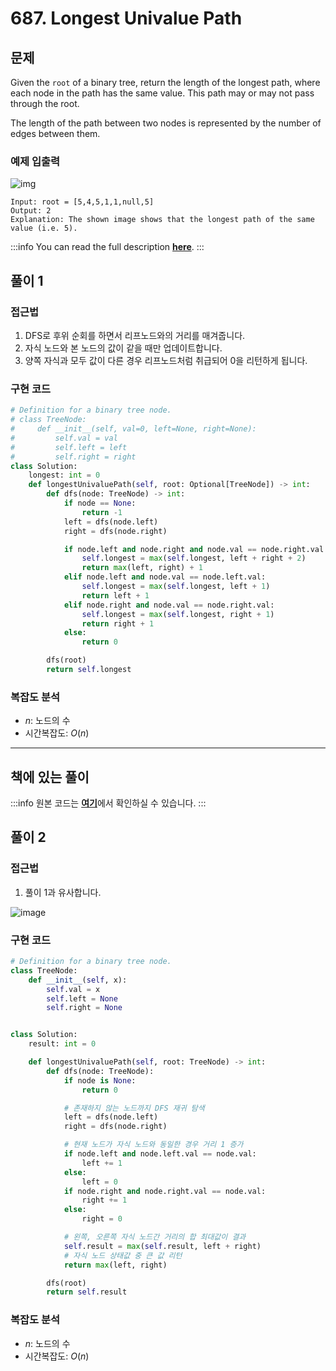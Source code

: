 # 687. Longest Univalue Path

## 문제

Given the `root` of a binary tree, return the length of the longest path, where each node in the path has the same value. This path may or may not pass through the root.

The length of the path between two nodes is represented by the number of edges between them.

### 예제 입출력

![img](https://assets.leetcode.com/uploads/2020/10/13/ex1.jpg)

```
Input: root = [5,4,5,1,1,null,5]
Output: 2
Explanation: The shown image shows that the longest path of the same value (i.e. 5).
```

:::info
You can read the full description [**here**](https://leetcode.com/problems/longest-univalue-path/description/).
:::

## 풀이 1

### 접근법

1. DFS로 후위 순회를 하면서 리프노드와의 거리를 매겨줍니다.
2. 자식 노드와 본 노드의 값이 같을 때만 업데이트합니다.
3. 양쪽 자식과 모두 값이 다른 경우 리프노드처럼 취급되어 0을 리턴하게 됩니다.

### 구현 코드

```python
# Definition for a binary tree node.
# class TreeNode:
#     def __init__(self, val=0, left=None, right=None):
#         self.val = val
#         self.left = left
#         self.right = right
class Solution:
    longest: int = 0
    def longestUnivaluePath(self, root: Optional[TreeNode]) -> int:
        def dfs(node: TreeNode) -> int:
            if node == None:
                return -1
            left = dfs(node.left)
            right = dfs(node.right)

            if node.left and node.right and node.val == node.right.val and node.val == node.left.val:
                self.longest = max(self.longest, left + right + 2)
                return max(left, right) + 1
            elif node.left and node.val == node.left.val:
                self.longest = max(self.longest, left + 1)
                return left + 1
            elif node.right and node.val == node.right.val:
                self.longest = max(self.longest, right + 1)
                return right + 1
            else:
                return 0

        dfs(root)
        return self.longest
```

### 복잡도 분석

- $n$: 노드의 수
- 시간복잡도: $O(n)$

---

## 책에 있는 풀이

:::info
원본 코드는 [**여기**](https://github.com/onlybooks/algorithm-interview)에서 확인하실 수 있습니다.
:::

## 풀이 2

### 접근법

1. 풀이 1과 유사합니다.

![image](https://user-images.githubusercontent.com/62752488/216778170-12df4896-5684-43a8-89ef-2044d6a7a8ec.png)

### 구현 코드

```python
# Definition for a binary tree node.
class TreeNode:
    def __init__(self, x):
        self.val = x
        self.left = None
        self.right = None


class Solution:
    result: int = 0

    def longestUnivaluePath(self, root: TreeNode) -> int:
        def dfs(node: TreeNode):
            if node is None:
                return 0

            # 존재하지 않는 노드까지 DFS 재귀 탐색
            left = dfs(node.left)
            right = dfs(node.right)

            # 현재 노드가 자식 노드와 동일한 경우 거리 1 증가
            if node.left and node.left.val == node.val:
                left += 1
            else:
                left = 0
            if node.right and node.right.val == node.val:
                right += 1
            else:
                right = 0

            # 왼쪽, 오른쪽 자식 노드간 거리의 합 최대값이 결과
            self.result = max(self.result, left + right)
            # 자식 노드 상태값 중 큰 값 리턴
            return max(left, right)

        dfs(root)
        return self.result
```

### 복잡도 분석

- $n$: 노드의 수
- 시간복잡도: $O(n)$
